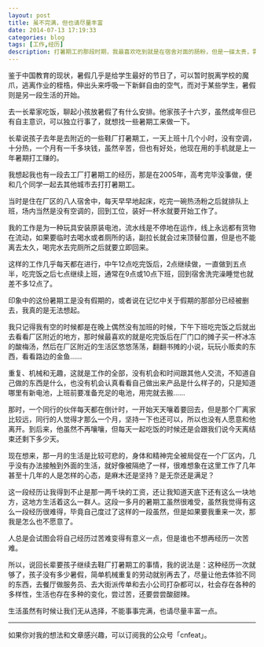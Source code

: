 ```yaml
---
layout: post
title: 虽不完满，但也请尽量丰富
date: 2014-07-13 17:19:33
categories: blog
tags: [工作,经历]
description: 打暑期工的那段时期，我最喜欢吃到就是在宿舍对面的肠粉，但是一碟太贵，需要4块钱，那时又没有什么钱，每天加班后就只能在窗台上看着下班的人走出去吃宵夜，用磁带机听着我已经听过几十遍的歌，在日记本上写在那些岁月的胡言乱语。
---
```



鉴于中国教育的现状，暑假几乎是给学生最好的节日了，可以暂时脱离学校的魔爪，逃离作业的桎梏，伸出头来呼吸一下新鲜自由的空气，而对于某些学生，暑假则是另一段生活的开始。

去一长辈家吃饭，聊起小孩放暑假了有什么安排。他家孩子十六岁，虽然成年但已有自主意识，可以独立行事了，就想找一些暑期工来做一下。

长辈说孩子去年是去附近的一些鞋厂打暑期工，一天上班十几个小时，没有空调，十分热，一个月有一千多块钱，虽然辛苦，但也有好处，他现在用的手机就是上一年暑期打工赚的。

我想起我也有一段去工厂打暑期工的经历，那是在2005年，高考完毕没事做，便和几个同学一起去其他城市去打打暑期工。

当时是住在厂区的八人宿舍中，每天早早地起床，吃完一碗热汤粉之后就排队上班，场内当然是没有空调的，回到工位，装好一杯水就要开始工作了。

我的工作是为一种玩具安装原装电池，流水线是不停地在运作，线上永远都有货物在流动，如果要临时去喝水或者厕所的话，副拉长就会过来顶替位置，但是也不能离去太久，喝完水去完厕所之后就要立即回来。

这样的工作几乎每天都在进行，中午12点吃完饭后，2点继续做，一直做到五点半，吃完饭之后七点继续上班，通常在9点或10点下班，回到宿舍洗完澡睡觉也就差不多12点了。

印象中的这份暑期工是没有假期的，或者说在记忆中关于假期的那部分已经被删去，我真的是无法想起。

我只记得我有空的时候都是在晚上偶然没有加班的时候，下午下班吃完饭之后就出去看看厂区附近的地方，那时候最喜欢的就是吃完饭后在厂门口的摊子买一杯冰冻的酸梅汤，然后在厂区附近的生活区悠悠荡荡，翻翻书摊的小说，玩玩小贩卖的东西，看看路边的金鱼……

重复、机械和无趣，这就是工作的全部，没有机会和时间跟其他人交流，不知道自己做的东西是什么，也没有机会认真看看自己做出来产品是什么样子的，只是知道哪里有新电池，上班前要准备充足的电池，用完就去搬……

那时，一个同行的伙伴每天都在倒计时，一开始天天嚷着要回去，但是那个厂离家比较远，同行的人觉得才那么一个月，坚持一下也还可以，所以也没有人愿意和他离开。到后来，他虽然不再嚷嚷，但每天一起吃饭的时候还是会跟我们说今天离结束还剩下多少天。

现在想来，那一月的生活是比较可悲的，身体和精神完全被局促在一个厂区内，几乎没有办法接触到外面的生活，就好像被隔绝了一样，很难想象在这里工作了几年甚至十几年的人是怎样的心态，是麻木还是坚持？是无奈还是满足？

这一段经历让我得到不止是那一两千块的工资，还让我知道天底下还有这么一块地方，这地方生活着这么一群人。这段一多月的暑期工虽然很难受，虽然我觉得有这么一段经历很难得，毕竟自己度过了这样的一段虽然，但是如果要我重来一次，那我是怎么也不愿意了。

人总是会试图会将自己经历过苦难变得有意义一点，但是谁也不想再经历一次苦难。

所以，说回长辈要孩子继续去鞋厂打暑期工的事情，我的说法是：这种经历一次就够了，孩子没有多少暑假，简单机械重复的劳动就别再去了，尽量让他去体验不同的东西，去餐厅做服务员、去大街派传单和去小公司打杂都可以，社会存在各种的多样性，生活也存在多种的变化，尝过苦，还要尝尝酸甜辣。

生活虽然有时候让我们无从选择，不能事事完满，也请尽量丰富一点。

----

如果你对我的想法和文章感兴趣，可以订阅我的公众号「cnfeat」。
